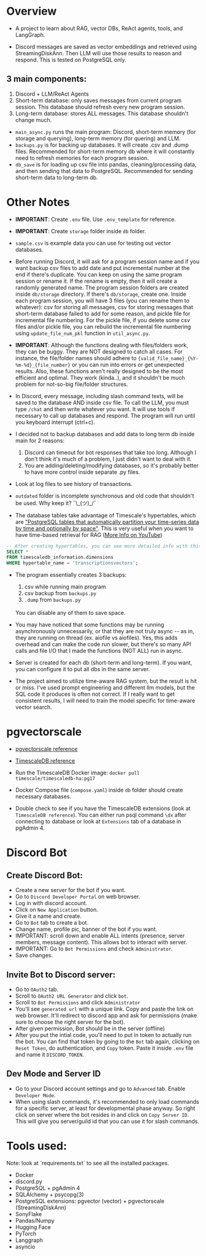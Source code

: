 <h1>Overview</h1>

- A project to learn about RAG, vector DBs, ReAct agents, tools, and LangGraph.

- Discord messages are saved as vector embeddings and retrieved using StreamingDiskAnn. Then LLM will use those results to reason and respond. This is tested on PostgreSQL only.


<h2>3 main components:</h2>

1. Discord + LLM/ReAct Agents
2. Short-term database: only saves messages from current program session. This database should refresh every new program session.
3. Long-term database: stores ALL messages. This database shouldn't change much.

- `main_async.py` runs the main program: Discord, short-term memory (for storage and querying), long-term memory (for quering) and LLM.
- `backups.py` is for backing up databases. It will create .csv and .dump files. Recommended for short-term memory db where it will constantly need to refresh memories for each program session.
- `db_save` is for loading up csv file into pandas, cleaning/processing data, and then sending that data to PostgreSQL. Recommended for sending short-term data to long-term db.


<h1> Other Notes </h1>

- **IMPORTANT**: Create `.env` file. Use `.env_template` for reference.

- **IMPORTANT**: Create `storage` folder inside `db` folder.

- `sample.csv` is example data you can use for testing out vector databases.

- Before running Discord, it will ask for a program session name and if you want backup csv files to add date and put incremental number at the end if there's duplicate. You can keep on using the same program session or rename it. If the rename is empty, then it will create a randomly generated name. The program session folders are created inside `db/storage` directory. If there's `db/storage`, create one. Inside each program session, you will have 3 files (you can rename them to whatever): csv for storing all messages, csv for storing messages that short-term database failed to add for some reason, and pickle file for incremental file numbering. For the pickle file, if you delete some csv files and/or pickle file, you can rebuild the incremental file numbering using `update_file_num_pkl` function in `util_async.py`.

- **IMPORTANT**: Although the functions dealing with files/folders work, they can be buggy. They are NOT designed to catch all cases. For instance, the file/folder names should adhere to `{valid_file_name}_{%Y-%m-%d}_{file_number}` or you can run into errors or get unexpected results. Also, these functions aren't really designed to be the most efficient and optimal. They work (kinda..), and it shouldn't be much problem for not-so-big file/folder structures.

- In Discord, every message, including slash command texts, will be saved to the database AND inside csv file. To call the LLM, you must type `/chat` and then write whatever you want. It will use tools if necessary to call up databases and respond. The program will run until you keyboard interrupt (ctrl+c).

- I decided not to backup databases and add data to long term db inside main for 2 reasons:
    1. Discord can timeout for bot responses that take too long. Although I don't think it's much of a problem, I just didn't want to deal with it.
    2. You are adding/deleting/modifying databases, so it's probably better to have more control inside separate .py files.

- Look at log files to see history of transactions.

- `outdated` folder is incomplete synchronous and old code that shouldn't be used. Why keep it?  ¯\\\_(ツ)_/¯

- The database tables take advantage of Timescale's hypertables, which are ["PostgreSQL tables that automatically partition your time-series data by time and optionally by space"](https://docs.timescale.com/use-timescale/latest/hypertables/about-hypertables/). This is very useful when you want to have time-based retrieval for RAG ([More Info on YouTube](https://www.youtube.com/watch?v=EYMZVfKcRzM))

```sql
-- After creating hypertables, you can see more detailed info with this code
SELECT * 
FROM timescaledb_information.dimensions 
WHERE hypertable_name = 'transcriptionsvectors';
```

- The program essentially creates 3 backups:
    1. csv while running main program
    2. csv backup from `backups.py`
    3. `.dump` from `backups.py`
    <br>
    You can disable any of them to save space.

- You may have noticed that some functions may be running asynchronously unnecessarily, or that they are not truly async -- as in, they are running on thread (ex. aiofile vs aiofiles). Yes, this adds overhead and can make the code run slower, but there's so many API calls and file I/O that I made the functions (NOT ALL) run in async.

- Server is created for each db (short-term and long-term). If you want, you can configure it to put all dbs in the same server.

- The project aimed to utilize time-aware RAG system, but the result is hit or miss. I've used prompt engineering and different llm models, but the SQL code it produces is often not correct. If I really want to get consistent results, I will need to train the model specific for time-aware vector search. 


<h1>pgvectorscale</h1>

- [pgvectorscale reference](https://github.com/timescale/pgvectorscale/blob/main/README.md#using-a-pre-built-docker-container)
- [TimescaleDB reference](https://docs.timescale.com/self-hosted/latest/install/installation-docker/)

- Run the TimescaleDB Docker image: `docker pull timescale/timescaledb-ha:pg17`
- Docker Compose file (`compose.yaml`) inside `db` folder should create necessary databases. 
- Double check to see if you have the TimescaleDB extensions (look at `TimescaleDB reference`). You can either run psql command `\dx` after connecting to database or look at `Extensions` tab of a database in pgAdmin 4.


<h1> Discord Bot </h1>

<h2> Create Discord Bot: </h2>

- Create a new server for the bot if you want.
- Go to `Discord Developer Portal` on web browser.
- Log in with discord account.
- Click on `New Application` button.
- Give it a name and create.
- Go to `Bot` tab to create a bot.
- Change name, profile pic, banner of the bot if you want.
- IMPORTANT: scroll down and enable ALL intents (presence, server members, message content). This allows bot to interact with server.
- IMPORTANT: Go to `Bot Permissions` and check `Administrator`.
- Save changes.

<h2> Invite Bot to Discord server: </h2>

- Go to `OAuth2` tab.
- Scroll to `OAuth2 URL Generator` and click `bot`.
- Scroll to `Bot Permissions` and click `Administrator`
- You'll see `generated url` with a unique link. Copy and paste the link on web browser. It'll redirect to discord app and ask for permissions (make sure to choose the right server for the bot).
- After given permission, Bot should be in the server (offline)
- After you put the intial code, you'll need to put in token to actually run the bot. You can find that token by going to the `Bot` tab again, clicking on `Reset Token`, do authentication, and `Copy` token. Paste it inside `.env` file and name it `DISCORD_TOKEN`. 

<h2>Dev Mode and Server ID</h2>

- Go to your Discord account settings and go to `Advanced` tab. Enable `Developer Mode`.
- When using slash commands, it's recommended to only load commands for a specific server, at least for developmental phase anyway. So right click on server where the bot resides in and click on `Copy Server ID`. This will give you server/guild id that you can use it for slash commands. 


<h1>Tools used:</h1>
Note: look at `requirements.txt` to see all the installed packages.

- Docker
- discord.py
- PostgreSQL + pgAdmin 4
- SQLAlchemy + psycopg(3)
- PostgreSQL extensions: pgvector (vector) + pgvectorscale (StreamingDiskAnn)
- SonyFlake
- Pandas/Numpy
- Hugging Face
- PyTorch
- Langgraph
- asyncio


